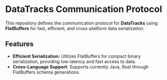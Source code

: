# DataTracks Communication Protocol

This repository defines the communication protocol for **DataTracks** using **FlatBuffers** for fast, efficient, and cross-platform data serialization.

## Features
- **Efficient Serialization**: Utilizes FlatBuffers for compact binary serialization, providing low-latency and fast access to data.
- **Cross-Language Support**: Supports currently Java, Rust through FlatBuffers schema generations.
